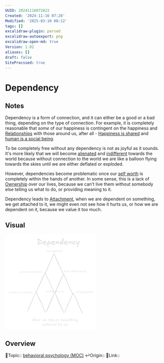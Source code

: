 ```yaml
---
UUID: 20241116072822
Created: '2024-11-16 07:28'
Modified: '2025-03-10 08:12'
tags: []
excalidraw-plugin: parsed
excalidraw-autoexport: png
excalidraw-open-md: true
Version: 1.02
aliases: []
draft: false
SiteProcssed: true
---
```


# Dependency

## Notes

Dependency is a form of connection, and it can either be a good or a bad thing, depending on the type of connection. For example, it is completely reasonable that *some* of our happiness is contingent on the happiness and [Relationships](/notes/relationships.md) with those around us, after all - [Happiness is shared](/notes/happiness-is-shared.md) and [human is a social being](/notes/human-is-a-social-being.md).

To be completely free without any dependency is not as joyful as it sounds. It's more likely that we will become [alienated](/notes/alienation.md) and [indifferent](/notes/indifference.md) towards the world because without connection to the world we are like a balloon flying towards the skies until we are either deflated or exploded.

However, dependencies become problematic once our [self worth](/notes/self-worth.md) is completely within the hands of another. In some sense, this is a lack of [Ownership](/notes/ownership.md) over our lives, because we can't live them without somebody else telling us what to do, or providing meaning to it.

Dependency leads to [Attachment](/notes/attachment.md), when we are dependent on something, we get attached to it, we might even not see how it hurts us, or how we are dependent on it, because we value it too much.

## Visual

![Dependency.webp](/notes/dependency.webp)

## Overview
🔼Topic:: [behavioral psychology (MOC)](/mocs/behavioral-psychology-moc.md)
↩️Origin::
🔗Link::

